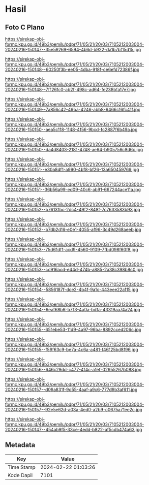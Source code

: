 # Hasil

## Foto C Plano

https://sirekap-obj-formc.kpu.go.id/49b3/pemilu/pdpr/71/05/21/20/03/7105212003004-20240216-150147--35e59269-6594-4b6d-b922-da1b7bf15d15.jpg

https://sirekap-obj-formc.kpu.go.id/49b3/pemilu/pdpr/71/05/21/20/03/7105212003004-20240216-150148--60250f3b-ee05-4dba-918f-ce6efd72386f.jpg

https://sirekap-obj-formc.kpu.go.id/49b3/pemilu/pdpr/71/05/21/20/03/7105212003004-20240216-150148--7f126fc0-ab2f-498c-ad64-fe238bfa17e7.jpg

https://sirekap-obj-formc.kpu.go.id/49b3/pemilu/pdpr/71/05/21/20/03/7105212003004-20240216-150149--7a856c42-49ba-4246-abb8-9466c16fc41f.jpg

https://sirekap-obj-formc.kpu.go.id/49b3/pemilu/pdpr/71/05/21/20/03/7105212003004-20240216-150150--aea5c118-1148-4f56-9bcd-fc2887f6b49a.jpg

https://sirekap-obj-formc.kpu.go.id/49b3/pemilu/pdpr/71/05/21/20/03/7105212003004-20240216-150150--da4d8403-2181-4748-ae64-b905756c8d6c.jpg

https://sirekap-obj-formc.kpu.go.id/49b3/pemilu/pdpr/71/05/21/20/03/7105212003004-20240216-150151--e30a8df1-a990-4bf8-bf26-13a650459769.jpg

https://sirekap-obj-formc.kpu.go.id/49b3/pemilu/pdpr/71/05/21/20/03/7105212003004-20240216-150151--36b56a99-ed09-40c6-ab91-667244ace11a.jpg

https://sirekap-obj-formc.kpu.go.id/49b3/pemilu/pdpr/71/05/21/20/03/7105212003004-20240216-150152--b76131bc-2dc4-49f2-848f-7c7633583b93.jpg

https://sirekap-obj-formc.kpu.go.id/49b3/pemilu/pdpr/71/05/21/20/03/7105212003004-20240216-150152--b7db2d16-e0e1-4055-af96-3c49d268aeeb.jpg

https://sirekap-obj-formc.kpu.go.id/49b3/pemilu/pdpr/71/05/21/20/03/7105212003004-20240216-150153--75d61df1-acd9-4560-9109-7fbd098f60f8.jpg

https://sirekap-obj-formc.kpu.go.id/49b3/pemilu/pdpr/71/05/21/20/03/7105212003004-20240216-150153--cc916acd-e44d-474b-a885-2a38c398b8c0.jpg

https://sirekap-obj-formc.kpu.go.id/49b3/pemilu/pdpr/71/05/21/20/03/7105212003004-20240216-150154--5856187f-dce2-4b4f-9a1c-443eee22a115.jpg

https://sirekap-obj-formc.kpu.go.id/49b3/pemilu/pdpr/71/05/21/20/03/7105212003004-20240216-150154--6eaf68b6-b713-4a0a-bd1a-43319aa74a24.jpg

https://sirekap-obj-formc.kpu.go.id/49b3/pemilu/pdpr/71/05/21/20/03/7105212003004-20240216-150155--651ebe53-11d9-4a97-96ba-8892cced206c.jpg

https://sirekap-obj-formc.kpu.go.id/49b3/pemilu/pdpr/71/05/21/20/03/7105212003004-20240216-150155--f59f63c9-be7a-4c6a-a481-f46125bd8196.jpg

https://sirekap-obj-formc.kpu.go.id/49b3/pemilu/pdpr/71/05/21/20/03/7105212003004-20240216-150156--646c29dd-c477-414c-a1ef-02955267b088.jpg

https://sirekap-obj-formc.kpu.go.id/49b3/pemilu/pdpr/71/05/21/20/03/7105212003004-20240216-150157--d09a831f-9d55-4aaf-a9c6-777d9b3af611.jpg

https://sirekap-obj-formc.kpu.go.id/49b3/pemilu/pdpr/71/05/21/20/03/7105212003004-20240216-150157--92e5e62d-a03a-4ed0-a2b9-c0675a71ee2c.jpg

https://sirekap-obj-formc.kpu.go.id/49b3/pemilu/pdpr/71/05/21/20/03/7105212003004-20240216-150147--454ab9f5-33ce-4edd-b822-af5cdb474a63.jpg


## Metadata

| Key        | Value               |
| ---------- | ------------------- |
| Time Stamp | 2024-02-22 01:03:26 |
| Kode Dapil | 7101                |



